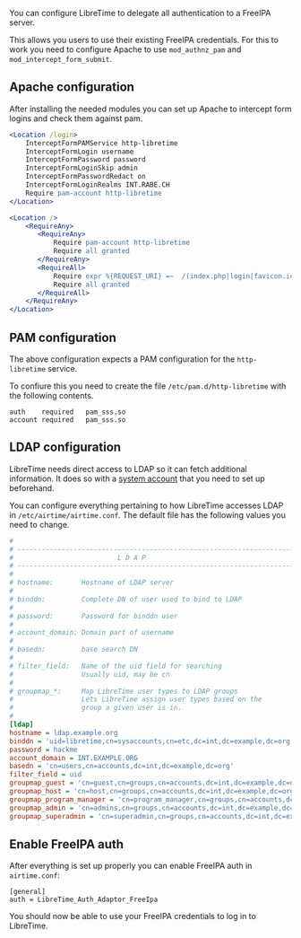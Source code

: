 You can configure LibreTime to delegate all authentication to a FreeIPA server.

This allows you users to use their existing FreeIPA credentials. For this to
work you need to configure Apache to use `mod_authnz_pam` and `mod_intercept_form_submit`.

## Apache configuration

After installing the needed modules you can set up Apache to intercept form logins and
check them against pam.

```apache
<Location /login>
    InterceptFormPAMService http-libretime
    InterceptFormLogin username
    InterceptFormPassword password
    InterceptFormLoginSkip admin
    InterceptFormPasswordRedact on
    InterceptFormLoginRealms INT.RABE.CH
    Require pam-account http-libretime
</Location>

<Location />
    <RequireAny>
       <RequireAny>
           Require pam-account http-libretime
           Require all granted
       </RequireAny>
       <RequireAll>
           Require expr %{REQUEST_URI} =~  /(index.php|login|favicon.ico|js|css|locale)/
           Require all granted
       </RequireAll>
    </RequireAny>
</Location>
```

## PAM configuration

The above configuration expects a PAM configuration for the `http-libretime` service.

To confiure this you need to create the file `/etc/pam.d/http-libretime` with the following contents.

```
auth    required   pam_sss.so
account required   pam_sss.so
```

## LDAP configuration

LibreTime needs direct access to LDAP so it can fetch additional information. It does so with
a [system account](https://www.freeipa.org/page/HowTo/LDAP#System_Accounts) that you need to
set up beforehand.

You can configure everything pertaining to how LibreTime accesses LDAP in 
`/etc/airtime/airtime.conf`. The default file has the following values you need to change.

```ini
# 
# ----------------------------------------------------------------------
#                          L D A P
# ----------------------------------------------------------------------
#
# hostname:       Hostname of LDAP server
#
# binddn:         Complete DN of user used to bind to LDAP
#
# password:       Password for binddn user
#
# account_domain: Domain part of username
#
# basedn:         base search DN
#
# filter_field:   Name of the uid field for searching
#                 Usually uid, may be cn
#
# groupmap_*:     Map LibreTime user types to LDAP groups
#                 Lets LibreTime assign user types based on the
#                 group a given user is in.
#
[ldap]
hostname = ldap.example.org
binddn = 'uid=libretime,cn=sysaccounts,cn=etc,dc=int,dc=example,dc=org'
password = hackme
account_domain = INT.EXAMPLE.ORG
basedn = 'cn=users,cn=accounts,dc=int,dc=example,dc=org'
filter_field = uid
groupmap_guest = 'cn=guest,cn=groups,cn=accounts,dc=int,dc=example,dc=org'
groupmap_host = 'cn=host,cn=groups,cn=accounts,dc=int,dc=example,dc=org'
groupmap_program_manager = 'cn=program_manager,cn=groups,cn=accounts,dc=int,dc=example,dc=org'
groupmap_admin = 'cn=admins,cn=groups,cn=accounts,dc=int,dc=example,dc=org'
groupmap_superadmin = 'cn=superadmin,cn=groups,cn=accounts,dc=int,dc=example,dc=org'
```

## Enable FreeIPA auth

After everything is set up properly you can enable FreeIPA auth in `airtime.conf`:

```
[general]
auth = LibreTime_Auth_Adaptor_FreeIpa
```

You should now be able to use your FreeIPA credentials to log in to LibreTime.
